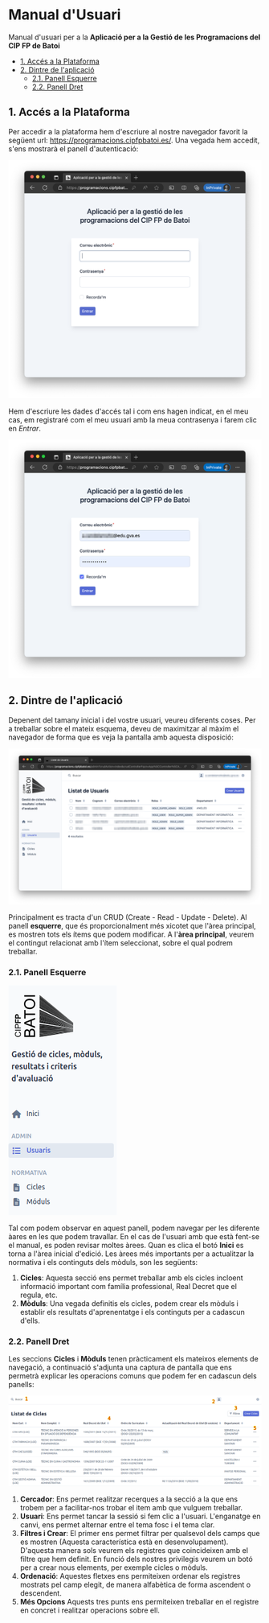 # Manual d'Usuari

Manual d'usuari per a la **Aplicació per a la Gestió de les Programacions del CIP FP de Batoi**

* [1. Accés a la Plataforma](#1-accés-a-la-plataforma)
* [2. Dintre de l'aplicació](#2-dintre-de-laplicació)
  * [2.1. Panell Esquerre](#21-panell-esquerre)
  * [2.2. Panell Dret](#22-panell-dret)

## 1. Accés a la Plataforma

Per accedir a la plataforma hem d'escriure al nostre navegador favorit la següent url: <https://programacions.cipfpbatoi.es/>. Una vegada hem accedit, s'ens mostrarà el panell d'autenticació:

![Pantalla de Login](./md_media/login_.png "Pantalla de Login")

Hem d'escriure les dades d'accés tal i com ens hagen indicat, en el meu cas, em registraré com el meu usuari amb la meua contrasenya i farem clic en *Entrar*.

![Login amb Dades](./md_media/login_amb_credencials.png "Pantalla de login omplida")

## 2. Dintre de l'aplicació

Depenent del tamany inicial i del vostre usuari, veureu diferents coses. Per a treballar sobre el mateix esquema, deveu de maximitzar al màxim el navegador de forma que es veja la pantalla amb aquesta disposició:

![Pantalla Inicial](./md_media/pantalla_inicial.png "Pantalla inicial en una pantalla gran")

Principalment es tracta d'un CRUD (Create - Read - Update - Delete). Al panell **esquerre**, que és proporcionalment més xicotet que l'àrea principal, es mostren tots els ítems que podem modificar. A l'**àrea principal**, veurem el contingut relacionat amb l'ítem seleccionat, sobre el qual podrem treballar.

### 2.1. Panell Esquerre

![Panell Esquerre](./md_media/panel_izquierdo.png)

Tal com podem observar en aquest panell, podem navegar per les diferente àares en les que podem travallar. En el cas de l'usuari amb que està fent-se el manual, es poden revisar moltes àrees. Quan es clica el botó **Inici** es torna a l'àrea inicial d'edició. Les àrees més importants per a actualitzar la normativa i els continguts dels mòduls, son les següents:

1. **Cicles**: Aquesta secció ens permet treballar amb els cicles incloent informació important com família professional, Real Decret que el regula, etc.
2. **Mòduls**: Una vegada definitis els cicles, podem crear els mòduls i establir els resultats d'aprenentatge i els continguts per a cadascun d'ells.

### 2.2. Panell Dret

Les seccions **Cicles** i **Mòduls** tenen pràcticament els mateixos elements de navegació, a continuació s'adjunta una captura de pantalla que ens permetrà explicar les operacions comuns que podem fer en cadascun dels panells:

![Secció de Cicles](./md_media/seccio_cicles_marcada.png)

1. **Cercador**: Ens permet realitzar recerques a la secció a la que ens trobem per a facilitar-nos trobar el item amb que vulguem treballar.
2. **Usuari**: Ens permet tancar la sessió si fem clic a l'usuari. L'enganatge en canvi, ens permet alternar entre el tema fosc i el tema clar.
3. **Filtres i Crear**: El primer ens permet filtrar per qualsevol dels camps que es mostren (Aquesta característica està en desenvolupament). D'aquesta manera sols veurem els registres que coincideixen amb el filtre que hem definit. En funció dels nostres privilegis veurem un botó per a crear nous elements, per exemple cicles o mòduls. 
4. **Ordenació**: Aquestes fletxes ens permiteixen ordenar els registres mostrats pel camp elegit, de manera alfabètica de forma ascendent o descendent.
5. **Més Opcions** Aquests tres punts ens permiteixen treballar en el registre en concret i realitzar operacions sobre ell.
